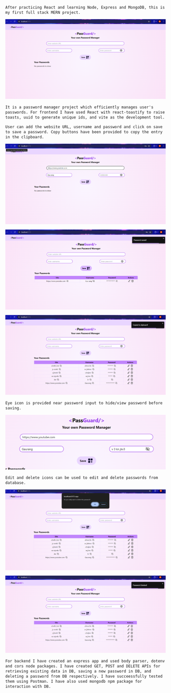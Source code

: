 ```
After practicing React and learning Node, Express and MongoDB, this is my first full stack MERN project.
```

![alt text](image.png)

```
It is a password manager project which efficiently manages user's passwords. For frontend I have used React with react-toastify to raise toasts, uuid to generate unique ids, and vite as the development tool. 
```

```
User can add the website URL, username and password and click on save to save a password. Copy buttons have been provided to copy the entry in the clipboard.
```

![alt text](image-1.png)


![alt text](image-5.png)

![alt text](image-6.png)
```
Eye icon is provided near password input to hide/view password before saving.
```

![alt text](image-3.png)

```
Edit and delete icons can be used to edit and delete passwords from database.
```

![alt text](image-7.png)

![alt text](image-8.png)


```
For backend I have created an express app and used body parser, dotenv and cors node packages. I have created GET, POST and DELETE APIs for retrieving existing data in DB, saving a new password in DB, and deleting a password from DB respectively. I have succeessfully tested them using Postman. I have also used mongodb npm package for interaction with DB.  
```

